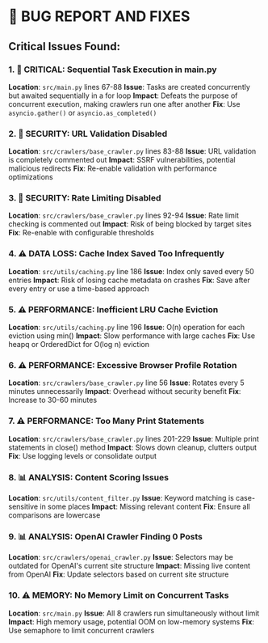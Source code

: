 # 🐛 BUG REPORT AND FIXES

## Critical Issues Found:

### 1. **🚨 CRITICAL: Sequential Task Execution in main.py**
**Location**: `src/main.py` lines 67-88
**Issue**: Tasks are created concurrently but awaited sequentially in a for loop
**Impact**: Defeats the purpose of concurrent execution, making crawlers run one after another
**Fix**: Use `asyncio.gather()` or `asyncio.as_completed()`

### 2. **🚨 SECURITY: URL Validation Disabled**
**Location**: `src/crawlers/base_crawler.py` lines 83-88
**Issue**: URL validation is completely commented out
**Impact**: SSRF vulnerabilities, potential malicious redirects
**Fix**: Re-enable validation with performance optimizations

### 3. **🚨 SECURITY: Rate Limiting Disabled**
**Location**: `src/crawlers/base_crawler.py` lines 92-94
**Issue**: Rate limit checking is commented out
**Impact**: Risk of being blocked by target sites
**Fix**: Re-enable with configurable thresholds

### 4. **⚠️ DATA LOSS: Cache Index Saved Too Infrequently**
**Location**: `src/utils/caching.py` line 186
**Issue**: Index only saved every 50 entries
**Impact**: Risk of losing cache metadata on crashes
**Fix**: Save after every entry or use a time-based approach

### 5. **⚠️ PERFORMANCE: Inefficient LRU Cache Eviction**
**Location**: `src/utils/caching.py` line 196
**Issue**: O(n) operation for each eviction using min()
**Impact**: Slow performance with large caches
**Fix**: Use heapq or OrderedDict for O(log n) eviction

### 6. **⚠️ PERFORMANCE: Excessive Browser Profile Rotation**
**Location**: `src/crawlers/base_crawler.py` line 56
**Issue**: Rotates every 5 minutes unnecessarily
**Impact**: Overhead without security benefit
**Fix**: Increase to 30-60 minutes

### 7. **⚠️ PERFORMANCE: Too Many Print Statements**
**Location**: `src/crawlers/base_crawler.py` lines 201-229
**Issue**: Multiple print statements in close() method
**Impact**: Slows down cleanup, clutters output
**Fix**: Use logging levels or consolidate output

### 8. **📊 ANALYSIS: Content Scoring Issues**
**Location**: `src/utils/content_filter.py`
**Issue**: Keyword matching is case-sensitive in some places
**Impact**: Missing relevant content
**Fix**: Ensure all comparisons are lowercase

### 9. **📊 ANALYSIS: OpenAI Crawler Finding 0 Posts**
**Location**: `src/crawlers/openai_crawler.py`
**Issue**: Selectors may be outdated for OpenAI's current site structure
**Impact**: Missing live content from OpenAI
**Fix**: Update selectors based on current site structure

### 10. **⚠️ MEMORY: No Memory Limit on Concurrent Tasks**
**Location**: `src/main.py`
**Issue**: All 8 crawlers run simultaneously without limit
**Impact**: High memory usage, potential OOM on low-memory systems
**Fix**: Use semaphore to limit concurrent crawlers
